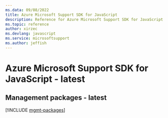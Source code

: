 ```yaml
---
ms.data: 09/08/2022
title: Azure Microsoft Support SDK for JavaScript
description: Reference for Azure Microsoft Support SDK for JavaScript
ms.topic: reference
author: xirzec
ms.devlang: javascript
ms.service: microsoftsupport
ms.author: jeffish
---
```

# Azure Microsoft Support SDK for JavaScript - latest

## Management packages - latest
[!INCLUDE [mgmt-packages](microsoft-support-mgmt-index.md)]